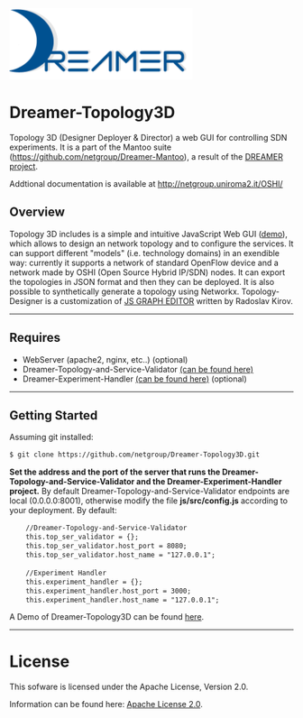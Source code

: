 ![Alt text](repo_data/dreamer-logo.png "Optional title")

Dreamer-Topology3D
==================

Topology 3D (Designer Deployer & Director) a web GUI for controlling SDN experiments.
It is a part of the Mantoo suite (https://github.com/netgroup/Dreamer-Mantoo), a result of the [DREAMER project](http://netgroup.uniroma2.it/DREAMER/). 

Addtional documentation is available at http://netgroup.uniroma2.it/OSHI/

Overview
-----------
Topology 3D includes is a simple and intuitive JavaScript Web GUI  ([demo](http://stud.netgroup.uniroma2.it/OSHI/TopoDesigner)), which allows to design an network topology and to configure the services. It can support different "models" (i.e. technology domains) in an exendible way: currently it supports a network of standard OpenFlow device and a network made by OSHI (Open Source Hybrid IP/SDN) nodes. It can export the topologies in JSON format and then they can be deployed. It is also possible to synthetically generate a topology using Networkx. Topology-Designer is a customization of [JS GRAPH EDITOR](https://github.com/rkirov/graph-editor.js) written by Radoslav Kirov.

---------------------------

## Requires
- WebServer (apache2, nginx, etc..) (optional)
- Dreamer-Topology-and-Service-Validator [(can be found here)](https://github.com/netgroup/Dreamer-Topology-and-Service-Validator) 
- Dreamer-Experiment-Handler [(can be found here)](https://github.com/netgroup/Dreamer-Experiment-Handler.git) (optional)

 --------------------
Getting Started
---------------------

Assuming git installed:

```sh
$ git clone https://github.com/netgroup/Dreamer-Topology3D.git
```
**Set the address and the port of the server that runs the Dreamer-Topology-and-Service-Validator and the Dreamer-Experiment-Handler project.** By default Dreamer-Topology-and-Service-Validator endpoints are local (0.0.0.0:8001), otherwise modify the file **js/src/config.js** according to your deployment. 
By default:

		//Dreamer-Topology-and-Service-Validator
		this.top_ser_validator = {};
		this.top_ser_validator.host_port = 8080;
		this.top_ser_validator.host_name = "127.0.0.1";

		//Experiment Handler
		this.experiment_handler = {};
		this.experiment_handler.host_port = 3000;
		this.experiment_handler.host_name = "127.0.0.1";

A Demo of Dreamer-Topology3D can be found [here](http://stud.netgroup.uniroma2.it/OSHI/TopoDesigner).

---------------------

License
=======

This sofware is licensed under the Apache License, Version 2.0.

Information can be found here:
 [Apache License 2.0](http://www.apache.org/licenses/LICENSE-2.0).

